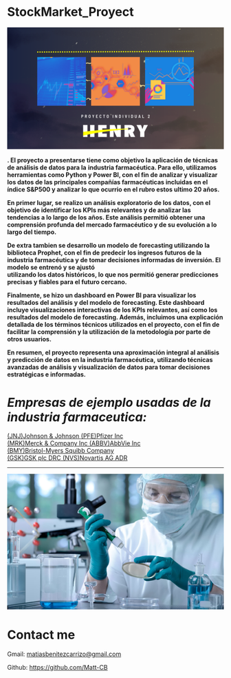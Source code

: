 # __StockMarket_Proyect__

![image1](Materials/Front_Page_RM.png) 

__. El proyecto a presentarse tiene como objetivo la aplicación de técnicas de análisis de datos para la__
 __industria farmacéutica. Para ello, utilizamos herramientas como Python y Power BI, con el fin de analizar y visualizar los datos de las principales compañías farmacéuticas incluidas en el índice S&P500 y analizar lo que ocurrio en el rubro estos ultimo 20 años.__

__En primer lugar, se realizo un análisis exploratorio de los datos, con el objetivo de identificar los KPIs más relevantes y de analizar las tendencias a lo largo de los años. Este análisis permitió obtener una comprensión profunda del mercado farmacéutico y de su evolución a lo largo del tiempo.__

__De extra tambien se desarrollo un modelo de forecasting utilizando la biblioteca Prophet, con el fin de predecir__
__los ingresos futuros de la industria farmacéutica y de tomar decisiones informadas de inversión. El modelo se entrenó y se ajustó__  
__utilizando los datos históricos, lo que nos permitió generar predicciones precisas y fiables para el futuro cercano.__

__Finalmente, se hizo un dashboard en Power BI para visualizar los resultados del análisis y del modelo de forecasting. Este dashboard__ __incluye visualizaciones interactivas de los KPIs relevantes, así como los resultados del modelo de forecasting. Además, incluimos una__
__explicación detallada de los términos técnicos utilizados en el proyecto, con el fin de facilitar la comprensión y la utilización de__ __la metodología por parte de otros usuarios.__

__En resumen, el proyecto representa una aproximación integral al análisis y predicción de datos en la industria farmacéutica,__ __utilizando técnicas avanzadas de análisis y visualización de datos para tomar decisiones estratégicas e informadas.__




# _Empresas de ejemplo usadas de la industria farmaceutica:_

[(JNJ)Johnson & Johnson ](https://www.investing.com/equities/johnson-johnson) 
[(PFE)Pfizer Inc ](https://www.investing.com/equities/pfizer)  
[(MRK)Merck & Company Inc ](https://www.investing.com/equities/merck---co)
[(ABBV)AbbVie Inc ](https://www.investing.com/equities/abbvie-inc)  
[(BMY)Bristol-Myers Squibb Company ](https://www.investing.com/equities/bristol-myer-squiib)  
[(GSK)GSK plc DRC ](https://www.investing.com/equities/glaxosmithklein-exch)
[(NVS)Novartis AG ADR ](https://www.investing.com/equities/novartis-ag)
_________________________________________________________________________________________


![image2](Materials/vision.edu_.my_.jpg)

# __Contact me__  
Gmail: matiasbenitezcarrizo@gmail.com  

Github: https://github.com/Matt-CB